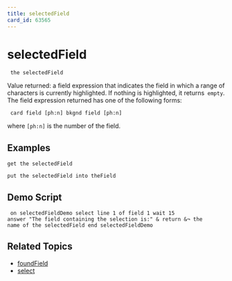 ```yaml
---
title: selectedField
card_id: 63565
---
```


# selectedField

<code><pre>
the selectedField
</pre></code>

Value returned: a field expression that indicates the field in which a range of characters is currently highlighted. If nothing is highlighted, it returns<code> empty</code>. The field expression returned has one of the following forms:

<code><pre>
card field [ph:n]
bkgnd field [ph:n]
</pre></code>

where <code>[ph:n]</code> is the number of the field. 


## Examples

```
get the selectedField

put the selectedField into theField
```

## Demo Script

<code><pre>
on selectedFieldDemo
  select line 1 of field 1
  wait 15
  answer "The field containing the selection is:" & return &¬
  the name of the selectedField
end selectedFieldDemo
</pre></code>

## Related Topics

* [foundField](/HyperTalkReference/functions/foundField)
* [select](/HyperTalkReference/commands/select)
